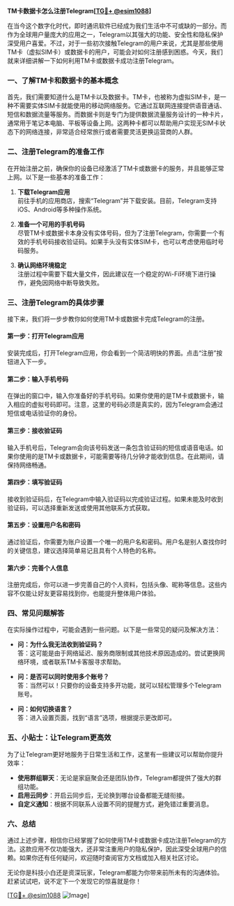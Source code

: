 **TM卡数据卡怎么注册Telegram[[TG💪+ @esim1088](https://t.me/s/esim1088)]**

在当今这个数字化时代，即时通讯软件已经成为我们生活中不可或缺的一部分。而作为全球用户量庞大的应用之一，Telegram以其强大的功能、安全性和隐私保护深受用户喜爱。不过，对于一些初次接触Telegram的用户来说，尤其是那些使用TM卡（虚拟SIM卡）或数据卡的用户，可能会对如何注册感到困惑。今天，我们就来详细讲解一下如何利用TM卡或数据卡成功注册Telegram。

### **一、了解TM卡和数据卡的基本概念**

首先，我们需要知道什么是TM卡以及数据卡。TM卡，也被称为虚拟SIM卡，是一种不需要实体SIM卡就能使用的移动网络服务。它通过互联网连接提供语音通话、短信和数据流量等服务。而数据卡则是专门为提供数据流量服务设计的一种卡片，通常用于笔记本电脑、平板等设备上网。这两种卡都可以帮助用户实现无SIM卡状态下的网络连接，非常适合经常旅行或者需要灵活更换运营商的人群。

### **二、注册Telegram的准备工作**

在开始注册之前，确保你的设备已经激活了TM卡或数据卡的服务，并且能够正常上网。以下是一些基本的准备工作：

1. **下载Telegram应用**  
   前往手机的应用商店，搜索“Telegram”并下载安装。目前，Telegram支持iOS、Android等多种操作系统。

2. **准备一个可用的手机号码**  
   尽管TM卡或数据卡本身没有实体号码，但为了注册Telegram，你需要一个有效的手机号码接收验证码。如果手头没有实体SIM卡，也可以考虑使用临时号码服务。

3. **确认网络环境稳定**  
   注册过程中需要下载大量文件，因此建议在一个稳定的Wi-Fi环境下进行操作，避免因网络中断导致失败。

### **三、注册Telegram的具体步骤**

接下来，我们将一步步教你如何使用TM卡或数据卡完成Telegram的注册。

#### **第一步：打开Telegram应用**
安装完成后，打开Telegram应用，你会看到一个简洁明快的界面。点击“注册”按钮进入下一步。

#### **第二步：输入手机号码**
在弹出的窗口中，输入你准备好的手机号码。如果你使用的是TM卡或数据卡，输入相应的虚拟号码即可。注意，这里的号码必须是真实的，因为Telegram会通过短信或电话验证你的身份。

#### **第三步：接收验证码**
输入手机号后，Telegram会向该号码发送一条包含验证码的短信或语音电话。如果你使用的是TM卡或数据卡，可能需要等待几分钟才能收到信息。在此期间，请保持网络畅通。

#### **第四步：填写验证码**
接收到验证码后，在Telegram中输入验证码以完成验证过程。如果未能及时收到验证码，可以选择重新发送或使用其他联系方式获取。

#### **第五步：设置用户名和密码**
通过验证后，你需要为账户设置一个唯一的用户名和密码。用户名是别人查找你时的关键信息，建议选择简单易记且具有个人特色的名称。

#### **第六步：完善个人信息**
注册完成后，你可以进一步完善自己的个人资料，包括头像、昵称等信息。这些内容不仅能让好友更容易找到你，也能提升整体用户体验。

### **四、常见问题解答**

在实际操作过程中，可能会遇到一些问题。以下是一些常见的疑问及解决方法：

- **问：为什么我无法收到验证码？**  
  答：这可能是由于网络延迟、服务商限制或其他技术原因造成的。尝试更换网络环境，或者联系TM卡客服寻求帮助。

- **问：是否可以同时使用多个账号？**  
  答：当然可以！只要你的设备支持多开功能，就可以轻松管理多个Telegram账号。

- **问：如何切换语言？**  
  答：进入设置页面，找到“语言”选项，根据提示更改即可。

### **五、小贴士：让Telegram更高效**

为了让Telegram更好地服务于日常生活和工作，这里有一些建议可以帮助你提升效率：

- **使用群组聊天**：无论是家庭聚会还是团队协作，Telegram都提供了强大的群组功能。
- **启用云同步**：开启云同步后，无论换到哪台设备都能无缝衔接。
- **自定义通知**：根据不同联系人设置不同的提醒方式，避免错过重要消息。

### **六、总结**

通过上述步骤，相信你已经掌握了如何使用TM卡或数据卡成功注册Telegram的方法。这款应用不仅功能强大，还非常注重用户的隐私保护，因此深受全球用户的信赖。如果你还有任何疑问，欢迎随时查阅官方文档或加入相关社区讨论。

无论你是科技小白还是资深玩家，Telegram都能为你带来前所未有的沟通体验。赶紧试试吧，说不定下一个发现它的惊喜就是你！

[[TG💪+ @esim1088](https://t.me/s/esim1088) ![Image](https://i.postimg.cc/4NQfJmqS/Snipaste-2025-05-13-00-14-12.png)]